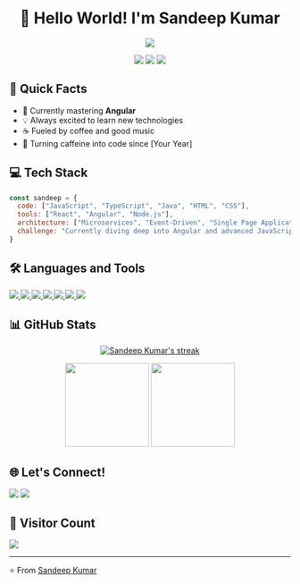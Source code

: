 <h1 align="center">👋 Hello World! I'm Sandeep Kumar</h1>

<p align="center">
  <img src="https://readme-typing-svg.herokuapp.com?lines=Frontend+Developer;Coffee+Enthusiast;Code+Artisan;Always+Learning&center=true&width=380&height=45">
</p>

<p align="center">
  <img src="https://img.shields.io/badge/Focus-Frontend%20Development-brightgreen" />
  <img src="https://img.shields.io/badge/Lives-India-success" />
  <img src="https://img.shields.io/badge/Languages-English%20%26%20Hindi-brightgreen" />
</p>

## 🚀 Quick Facts

- 🔭 Currently mastering **Angular**
- 💡 Always excited to learn new technologies
- ☕ Fueled by coffee and good music
- 🌟 Turning caffeine into code since [Your Year]

## 💻 Tech Stack

```javascript
const sandeep = {
  code: ["JavaScript", "TypeScript", "Java", "HTML", "CSS"],
  tools: ["React", "Angular", "Node.js"],
  architecture: ["Microservices", "Event-Driven", "Single Page Applications"],
  challenge: "Currently diving deep into Angular and advanced JavaScript concepts"
}
```

## 🛠️ Languages and Tools

<p align="left"> 
    <a href="https://www.java.com" target="_blank"> <img src="https://img.shields.io/badge/Java-ED8B00?style=for-the-badge&logo=java&logoColor=white"/> </a>
    <a href="https://reactjs.org/" target="_blank"> <img src="https://img.shields.io/badge/React-20232A?style=for-the-badge&logo=react&logoColor=61DAFB"/> </a>
    <a href="https://developer.mozilla.org/en-US/docs/Web/JavaScript" target="_blank"> <img src="https://img.shields.io/badge/JavaScript-F7DF1E?style=for-the-badge&logo=javascript&logoColor=black"/> </a> 
    <a href="https://www.w3.org/html/" target="_blank"> <img src="https://img.shields.io/badge/HTML5-E34F26?style=for-the-badge&logo=html5&logoColor=white"/> </a> 
    <a href="https://www.w3schools.com/css/" target="_blank"> <img src="https://img.shields.io/badge/CSS3-1572B6?style=for-the-badge&logo=css3&logoColor=white"/> </a> 
    <a href="https://www.typescriptlang.org/" target="_blank"> <img src="https://img.shields.io/badge/TypeScript-007ACC?style=for-the-badge&logo=typescript&logoColor=white"/> </a> 
    <a href="https://angular.io" target="_blank"> <img src="https://img.shields.io/badge/Angular-DD0031?style=for-the-badge&logo=angular&logoColor=white"/> </a> 
</p>

## 📊 GitHub Stats

<p align="center">
    <a href="https://github.com/MrUnknownji">
        <img title="🔥 Get streak stats for your profile at git.io/streak-stats" alt="Sandeep Kumar's streak" src="https://github-readme-streak-stats.herokuapp.com/?user=MrUnknownji&theme=black-ice&hide_border=true&stroke=0000&background=060A0CD0"/>
    </a>
</p>

<div align="center">
  <img height="150em" src="https://github-readme-stats.vercel.app/api?username=MrUnknownji&show_icons=true&theme=dracula&include_all_commits=true&count_private=true"/>
  <img height="150em" src="https://github-readme-stats.vercel.app/api/top-langs/?username=MrUnknownji&layout=compact&langs_count=7&theme=dracula"/>
</div>

## 🌐 Let's Connect!

<p align="left">
<a href="https://www.linkedin.com/in/sandeep-kumar-sk1707/" target="_blank"><img src="https://img.shields.io/badge/LinkedIn-0077B5?style=for-the-badge&logo=linkedin&logoColor=white"/></a>
<a href="https://twitter.com/MrUnknownji" target="_blank"><img src="https://img.shields.io/badge/Twitter-1DA1F2?style=for-the-badge&logo=twitter&logoColor=white"/></a>
</p>

## 👀 Visitor Count
<img src="https://profile-counter.glitch.me/MrUnknownji/count.svg" />

---

⭐️ From [Sandeep Kumar](https://github.com/MrUnknownji)
